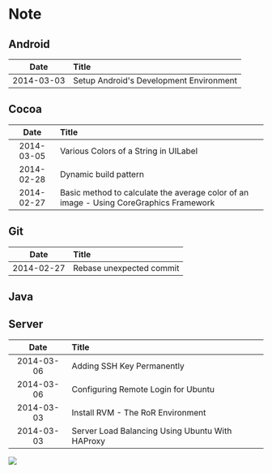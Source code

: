 Note
======

Android
------

| Date | Title |
|:----:|:------|
|2014-03-03| Setup Android's Development Environment |

Cocoa
------

| Date | Title |
|:----:|:------|
|2014-03-05| Various Colors of a String in UILabel |
|2014-02-28| Dynamic build pattern |
|2014-02-27| Basic method to calculate the average color of an image - Using CoreGraphics Framework |

Git
------

| Date | Title |
|:----:|:------|
|2014-02-27| Rebase unexpected commit |

Java
------

Server
------

| Date | Title |
|:----:|:------|
|2014-03-06| Adding SSH Key Permanently |
|2014-03-06| Configuring Remote Login for Ubuntu |
|2014-03-03| Install RVM - The RoR Environment |
|2014-03-03| Server Load Balancing Using Ubuntu With HAProxy |

![](http://mirrors.creativecommons.org/presskit/buttons/88x31/svg/by-nc-sa.svg)
